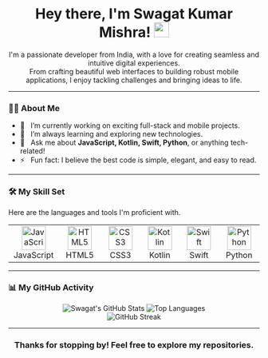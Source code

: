 <h1 align="center">
  Hey there, I'm Swagat Kumar Mishra!
  <img src="https://media.giphy.com/media/hvRJCLFzcasrR4ia7z/giphy.gif" width="30px"/>
</h1>

<p align="center">
  I'm a passionate developer from India, with a love for creating seamless and intuitive digital experiences.
  <br>
  From crafting beautiful web interfaces to building robust mobile applications, I enjoy tackling challenges and bringing ideas to life.
</p>

---

### 👨‍💻 About Me

- 🔭   I’m currently working on exciting full-stack and mobile projects.
- 🌱   I’m always learning and exploring new technologies.
- 💬   Ask me about **JavaScript, Kotlin, Swift, Python**, or anything tech-related!
- ⚡   Fun fact: I believe the best code is simple, elegant, and easy to read.

---

### 🛠️ My Skill Set

Here are the languages and tools I'm proficient with.

<table align="center">
  <tr>
    <td align="center" width="96">
      <a href="#macropower-tech">
        <img src="https://skillicons.dev/icons?i=javascript" width="48" height="48" alt="JavaScript" />
      </a>
      <br>JavaScript
    </td>
    <td align="center" width="96">
      <a href="#macropower-tech">
        <img src="https://skillicons.dev/icons?i=html" width="48" height="48" alt="HTML5" />
      </a>
      <br>HTML5
    </td>
    <td align="center" width="96">
      <a href="#macropower-tech">
        <img src="https://skillicons.dev/icons?i=css" width="48" height="48" alt="CSS3" />
      </a>
      <br>CSS3
    </td>
    <td align="center" width="96">
      <a href="#macropower-tech">
        <img src="https://skillicons.dev/icons?i=kotlin" width="48" height="48" alt="Kotlin" />
      </a>
      <br>Kotlin
    </td>
    <td align="center" width="96">
      <a href="#macropower-tech">
        <img src="https://skillicons.dev/icons?i=swift" width="48" height="48" alt="Swift" />
      </a>
      <br>Swift
    </td>
    <td align="center" width="96">
      <a href="#macropower-tech">
        <img src="https://skillicons.dev/icons?i=python" width="48" height="48" alt="Python" />
      </a>
      <br>Python
    </td>
  </tr>
</table>

---

### 📊 My GitHub Activity

<p align="center">
  <!-- GitHub Stats -->
  <img src="https://github-readme-stats.vercel.app/api?username=Swagat-Kumar-Mishra&show_icons=true&theme=dracula&hide_border=true&count_private=true&include_all_commits=true" alt="Swagat's GitHub Stats" />
  
  <!-- Top Languages -->
  <img src="https://github-readme-stats.vercel.app/api/top-langs/?username=Swagat-Kumar-Mishra&layout=compact&theme=dracula&hide_border=true&langs_count=8" alt="Top Languages" />

  <!-- GitHub Streak -->
  <br>
  <img src="https://github-readme-streak-stats.herokuapp.com/?user=Swagat-Kumar-Mishra&theme=dracula&hide_border=true" alt="GitHub Streak" />
</p>

---
<div align="center">
  <h3>Thanks for stopping by! Feel free to explore my repositories.</h3>
</div>
